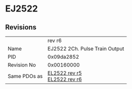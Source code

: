 # EJ2522

## Revisions
<table>
<tr>
<td></td>
<td>rev r6</td>
</tr>
<tr>
<td>Name</td>
<td>EJ2522 2Ch. Pulse Train Output</td>
</tr>
<tr>
<td>PID</td>
<td>0x09da2852</td>
</tr>
<tr>
<td>Revision No</td>
<td>0x00160000</td>
</tr>
<tr>
<td>Same PDOs as</td>
<td><a href="EL2522.md">EL2522 rev r5</a><br/><a href="EL2522.md">EL2522 rev r6</a></td>
</tr>
</table>
